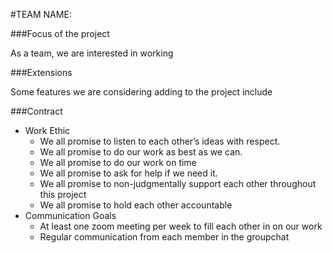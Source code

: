 #TEAM NAME: 


###Focus of the project

As a team, we are interested in working 

###Extensions

Some features we are considering adding to the project include 

###Contract
* Work Ethic
    * We all promise to listen to each other’s ideas with respect.
    * We all promise to do our work as best as we can.
    * We all promise to do our work on time
    * We all promise to ask for help if we need it.
    * We all promise to non-judgmentally support each other throughout this project
    * We all promise to hold each other accountable 
* Communication Goals
    * At least one zoom meeting per week to fill each other in on our work
    * Regular communication from each member in the groupchat



